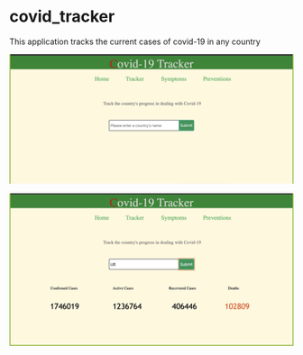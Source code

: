 # covid_tracker
This application tracks the current cases of covid-19 in any country

![alt text](https://github.com/shahdipesh/covid_tracker/blob/0373d19f6a5b602bb3d25d4636a7d3018a8e81a6/Screen%20Shot%202020-05-30%20at%2012.25.06%20AM.png)






![alt text](https://github.com/shahdipesh/covid_tracker/blob/0373d19f6a5b602bb3d25d4636a7d3018a8e81a6/Screen%20Shot%202020-05-30%20at%2012.25.50%20AM.png)
